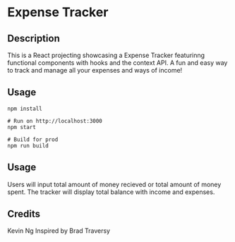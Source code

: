 # Expense Tracker

## Description
This is a React projecting showcasing a Expense Tracker featurinng functional components with hooks and the context API. A fun and easy way to track and manage all your expenses and ways of income!


## Usage
```
npm install

# Run on http://localhost:3000
npm start

# Build for prod
npm run build
```

## Usage
Users will input total amount of money recieved or total amount of money spent. The tracker will display total balance with income and expenses. 

## Credits
Kevin Ng 
Inspired by Brad Traversy



